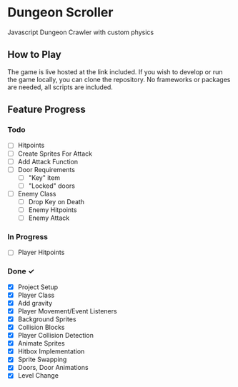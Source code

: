 # Dungeon Scroller
Javascript Dungeon Crawler with custom physics

## How to Play

The game is live hosted at the link included. If you wish to develop or run the game locally, you can clone the repository. No frameworks or packages are needed, all scripts are included.



## Feature Progress

### Todo

- [ ] Hitpoints
- [ ] Create Sprites For Attack
- [ ] Add Attack Function
- [ ] Door Requirements
  - [ ] "Key" item
  - [ ] "Locked" doors
- [ ] Enemy Class
  - [ ] Drop Key on Death
  - [ ] Enemy Hitpoints
  - [ ] Enemy Attack

### In Progress

- [ ] Player Hitpoints

### Done ✓

- [x] Project Setup 
- [x] Player Class
- [x] Add gravity
- [x] Player Movement/Event Listeners
- [x] Background Sprites
- [x] Collision Blocks
- [x] Player Collision Detection
- [x] Animate Sprites
- [x] Hitbox Implementation
- [x] Sprite Swapping
- [x] Doors, Door Animations
- [x] Level Change
